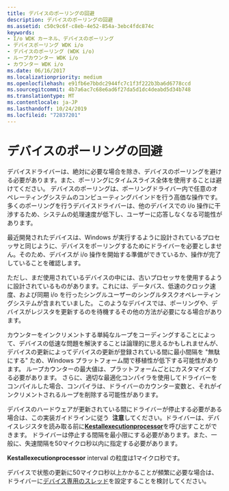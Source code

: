 ```yaml
---
title: デバイスのポーリングの回避
description: デバイスのポーリングの回避
ms.assetid: c50c9c6f-c8eb-4e52-854a-3ebc4fdc874c
keywords:
- I/o WDK カーネル、デバイスのポーリング
- デバイスポーリング WDK i/o
- デバイスのポーリング (WDK i/o)
- ループカウンター WDK i/o
- カウンター WDK i/o
ms.date: 06/16/2017
ms.localizationpriority: medium
ms.openlocfilehash: e91fb6e7bbdc2944fc7c1f3f222b3ba6d6778ccd
ms.sourcegitcommit: 4b7a6ac7c68e6ad6f27da5d1dc4deabd5d34b748
ms.translationtype: MT
ms.contentlocale: ja-JP
ms.lasthandoff: 10/24/2019
ms.locfileid: "72837201"
---
```

# <a name="avoid-polling-devices"></a>デバイスのポーリングの回避





デバイスドライバーは、絶対に必要な場合を除き、デバイスのポーリングを避ける必要があります。また、ポーリングにタイムスライス全体を使用することは避けてください。 デバイスのポーリングは、ポーリングドライバー内で任意のオペレーティングシステムのコンピューティングバインドを行う高価な操作です。 多くのポーリングを行うデバイスドライバーは、他のデバイスでの i/o 操作に干渉するため、システムの処理速度が低下し、ユーザーに応答しなくなる可能性があります。

最近開発されたデバイスは、Windows が実行するように設計されているプロセッサと同じように、デバイスをポーリングするためにドライバーを必要としません。そのため、デバイスが i/o 操作を開始する準備ができているか、操作が完了していることを確認します。

ただし、まだ使用されているデバイスの中には、古いプロセッサを使用するように設計されているものがあります。これには、データバス、低速のクロック速度、および同期 i/o を行ったシングルユーザーのシングルタスクオペレーティングシステムが含まれていました。 このようなデバイスでは、ポーリングや、デバイスがレジスタを更新するのを待機するその他の方法が必要になる場合があります。

カウンターをインクリメントする単純なループをコーディングすることによって、デバイスの低速な問題を解決することは論理的に思えるかもしれませんが、デバイスの更新によってデバイスの更新が登録されている間に最小間隔を "無駄にする" ため、Windows プラットフォーム間で移植性が低下する可能性があります。 ループカウンターの最大値は、プラットフォームごとにカスタマイズする必要があります。 さらに、適切な最適化コンパイラを使用してドライバーをコンパイルした場合、コンパイラは、ドライバーのカウンター変数と、それがインクリメントされるループを削除する可能性があります。

デバイスのハードウェアが更新されている間にドライバーが停止する必要がある場合は、この実装ガイドラインに従う  **注意**してください。ドライバーは、デバイスレジスタを読み取る前に[**Kestallexecutionprocessor**](https://docs.microsoft.com/windows-hardware/drivers/ddi/ntifs/nf-ntifs-kestallexecutionprocessor)を呼び出すことができます。 ドライバーは停止する間隔を最小限にする必要があります。また、一般に、失速間隔を50マイクロ秒以内に指定する必要があります。

**Kestallexecutionprocessor** interval の粒度は1マイクロ秒です。

デバイスで状態の更新に50マイクロ秒以上かかることが頻繁に必要な場合は、ドライバーに[デバイス専用のスレッド](device-dedicated-threads.md)を設定することを検討してください。

 

 

 




